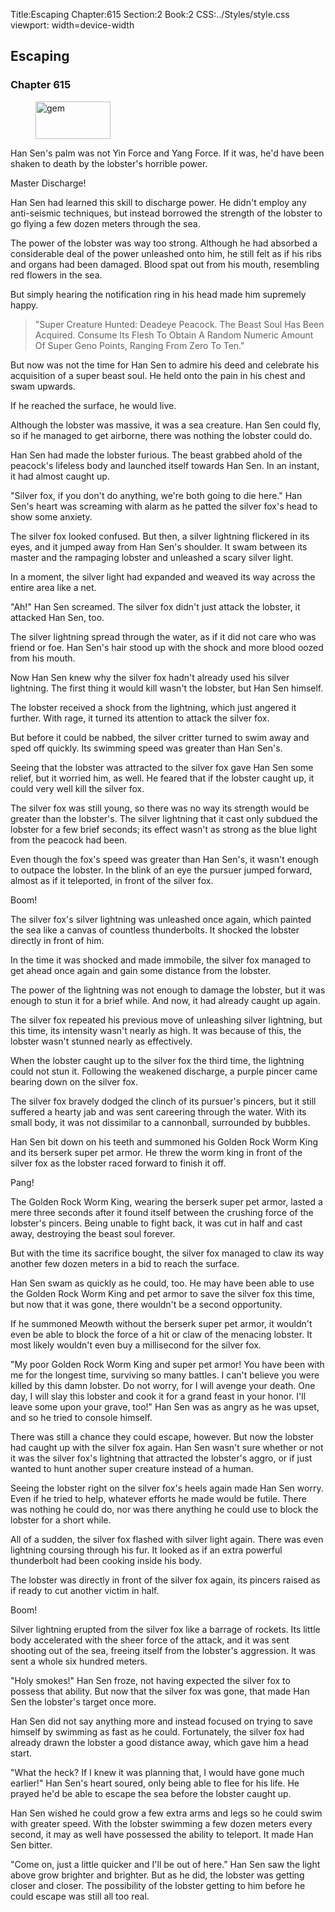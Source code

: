 Title:Escaping 
Chapter:615 
Section:2 
Book:2 
CSS:../Styles/style.css 
viewport: width=device-width
  
## Escaping
### Chapter 615 
<figure>
	<img src="../Images/gem.gif" alt="gem" id="gem" width="120" height="60" />
</figure>
  

  
  Han Sen's palm was not Yin Force and Yang Force. If it was, he'd have been shaken to death by the lobster's horrible power.

Master Discharge!

Han Sen had learned this skill to discharge power. He didn't employ any anti-seismic techniques, but instead borrowed the strength of the lobster to go flying a few dozen meters through the sea.

The power of the lobster was way too strong. Although he had absorbed a considerable deal of the power unleashed onto him, he still felt as if his ribs and organs had been damaged. Blood spat out from his mouth, resembling red flowers in the sea.

But simply hearing the notification ring in his head made him supremely happy.

> "Super Creature Hunted: Deadeye Peacock. The Beast Soul Has Been Acquired. Consume Its Flesh To Obtain A Random Numeric Amount Of Super Geno Points, Ranging From Zero To Ten."

But now was not the time for Han Sen to admire his deed and celebrate his acquisition of a super beast soul. He held onto the pain in his chest and swam upwards.

If he reached the surface, he would live.

Although the lobster was massive, it was a sea creature. Han Sen could fly, so if he managed to get airborne, there was nothing the lobster could do.

Han Sen had made the lobster furious. The beast grabbed ahold of the peacock's lifeless body and launched itself towards Han Sen. In an instant, it had almost caught up.

"Silver fox, if you don't do anything, we're both going to die here." Han Sen's heart was screaming with alarm as he patted the silver fox's head to show some anxiety.

The silver fox looked confused. But then, a silver lightning flickered in its eyes, and it jumped away from Han Sen's shoulder. It swam between its master and the rampaging lobster and unleashed a scary silver light.

In a moment, the silver light had expanded and weaved its way across the entire area like a net.

"Ah!" Han Sen screamed. The silver fox didn't just attack the lobster, it attacked Han Sen, too.

The silver lightning spread through the water, as if it did not care who was friend or foe. Han Sen's hair stood up with the shock and more blood oozed from his mouth.

Now Han Sen knew why the silver fox hadn't already used his silver lightning. The first thing it would kill wasn't the lobster, but Han Sen himself.

The lobster received a shock from the lightning, which just angered it further. With rage, it turned its attention to attack the silver fox.

But before it could be nabbed, the silver critter turned to swim away and sped off quickly. Its swimming speed was greater than Han Sen's.

Seeing that the lobster was attracted to the silver fox gave Han Sen some relief, but it worried him, as well. He feared that if the lobster caught up, it could very well kill the silver fox.

The silver fox was still young, so there was no way its strength would be greater than the lobster's. The silver lightning that it cast only subdued the lobster for a few brief seconds; its effect wasn't as strong as the blue light from the peacock had been.

Even though the fox's speed was greater than Han Sen's, it wasn't enough to outpace the lobster. In the blink of an eye the pursuer jumped forward, almost as if it teleported, in front of the silver fox.

Boom!

The silver fox's silver lightning was unleashed once again, which painted the sea like a canvas of countless thunderbolts. It shocked the lobster directly in front of him.

In the time it was shocked and made immobile, the silver fox managed to get ahead once again and gain some distance from the lobster.

The power of the lightning was not enough to damage the lobster, but it was enough to stun it for a brief while. And now, it had already caught up again.

The silver fox repeated his previous move of unleashing silver lightning, but this time, its intensity wasn't nearly as high. It was because of this, the lobster wasn't stunned nearly as effectively.

When the lobster caught up to the silver fox the third time, the lightning could not stun it. Following the weakened discharge, a purple pincer came bearing down on the silver fox.

The silver fox bravely dodged the clinch of its pursuer's pincers, but it still suffered a hearty jab and was sent careering through the water. With its small body, it was not dissimilar to a cannonball, surrounded by bubbles.

Han Sen bit down on his teeth and summoned his Golden Rock Worm King and its berserk super pet armor. He threw the worm king in front of the silver fox as the lobster raced forward to finish it off.

Pang!

The Golden Rock Worm King, wearing the berserk super pet armor, lasted a mere three seconds after it found itself between the crushing force of the lobster's pincers. Being unable to fight back, it was cut in half and cast away, destroying the beast soul forever.

But with the time its sacrifice bought, the silver fox managed to claw its way another few dozen meters in a bid to reach the surface.

Han Sen swam as quickly as he could, too. He may have been able to use the Golden Rock Worm King and pet armor to save the silver fox this time, but now that it was gone, there wouldn't be a second opportunity.

If he summoned Meowth without the berserk super pet armor, it wouldn't even be able to block the force of a hit or claw of the menacing lobster. It most likely wouldn't even buy a millisecond for the silver fox.

"My poor Golden Rock Worm King and super pet armor! You have been with me for the longest time, surviving so many battles. I can't believe you were killed by this damn lobster. Do not worry, for I will avenge your death. One day, I will slay this lobster and cook it for a grand feast in your honor. I'll leave some upon your grave, too!" Han Sen was as angry as he was upset, and so he tried to console himself.

There was still a chance they could escape, however. But now the lobster had caught up with the silver fox again. Han Sen wasn't sure whether or not it was the silver fox's lightning that attracted the lobster's aggro, or if just wanted to hunt another super creature instead of a human.

Seeing the lobster right on the silver fox's heels again made Han Sen worry. Even if he tried to help, whatever efforts he made would be futile. There was nothing he could do, nor was there anything he could use to block the lobster for a short while.

All of a sudden, the silver fox flashed with silver light again. There was even lightning coursing through his fur. It looked as if an extra powerful thunderbolt had been cooking inside his body.

The lobster was directly in front of the silver fox again, its pincers raised as if ready to cut another victim in half.

Boom!

Silver lightning erupted from the silver fox like a barrage of rockets. Its little body accelerated with the sheer force of the attack, and it was sent shooting out of the sea, freeing itself from the lobster's aggression. It was sent a whole six hundred meters.

"Holy smokes!" Han Sen froze, not having expected the silver fox to possess that ability. But now that the silver fox was gone, that made Han Sen the lobster's target once more.

Han Sen did not say anything more and instead focused on trying to save himself by swimming as fast as he could. Fortunately, the silver fox had already drawn the lobster a good distance away, which gave him a head start.

"What the heck? If I knew it was planning that, I would have gone much earlier!" Han Sen's heart soured, only being able to flee for his life. He prayed he'd be able to escape the sea before the lobster caught up.

Han Sen wished he could grow a few extra arms and legs so he could swim with greater speed. With the lobster swimming a few dozen meters every second, it may as well have possessed the ability to teleport. It made Han Sen bitter.

"Come on, just a little quicker and I'll be out of here." Han Sen saw the light above grow brighter and brighter. But as he did, the lobster was getting closer and closer. The possibility of the lobster getting to him before he could escape was still all too real.
